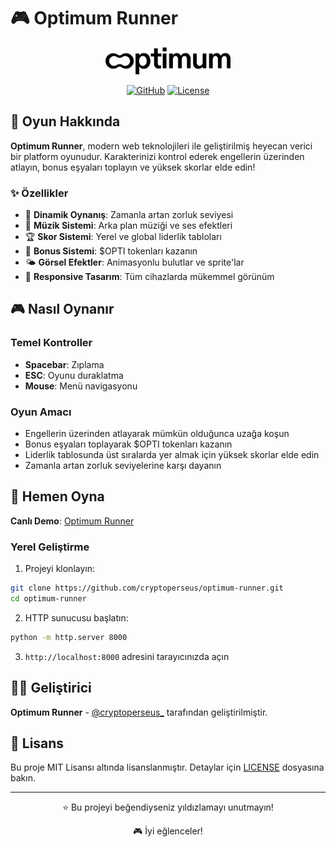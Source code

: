 # 🎮 Optimum Runner

<div align="center">
  <img src="assets/sprites/optimum2.webp" alt="Optimum Runner Logo" width="200">
  
  [![GitHub](https://img.shields.io/badge/GitHub-Repository-blue?style=for-the-badge&logo=github)](https://github.com/cryptoperseus/optimum-runner)
  [![License](https://img.shields.io/badge/License-MIT-green.svg?style=for-the-badge)](LICENSE)
</div>

## 🚀 Oyun Hakkında

**Optimum Runner**, modern web teknolojileri ile geliştirilmiş heyecan verici bir platform oyunudur. Karakterinizi kontrol ederek engellerin üzerinden atlayın, bonus eşyaları toplayın ve yüksek skorlar elde edin!

### ✨ Özellikler

- 🎯 **Dinamik Oynanış**: Zamanla artan zorluk seviyesi
- 🎵 **Müzik Sistemi**: Arka plan müziği ve ses efektleri
- 🏆 **Skor Sistemi**: Yerel ve global liderlik tabloları
- 💎 **Bonus Sistemi**: $OPTI tokenları kazanın
- 🌤️ **Görsel Efektler**: Animasyonlu bulutlar ve sprite'lar
- 📱 **Responsive Tasarım**: Tüm cihazlarda mükemmel görünüm

## 🎮 Nasıl Oynanır

### Temel Kontroller
- **Spacebar**: Zıplama
- **ESC**: Oyunu duraklatma
- **Mouse**: Menü navigasyonu

### Oyun Amacı
- Engellerin üzerinden atlayarak mümkün olduğunca uzağa koşun
- Bonus eşyaları toplayarak $OPTI tokenları kazanın
- Liderlik tablosunda üst sıralarda yer almak için yüksek skorlar elde edin
- Zamanla artan zorluk seviyelerine karşı dayanın

## 🚀 Hemen Oyna

**Canlı Demo**: [Optimum Runner](https://cryptoperseus.github.io/optimum-runner)

### Yerel Geliştirme
1. Projeyi klonlayın:
```bash
git clone https://github.com/cryptoperseus/optimum-runner.git
cd optimum-runner
```

2. HTTP sunucusu başlatın:
```bash
python -m http.server 8000
```

3. `http://localhost:8000` adresini tarayıcınızda açın

## 👨‍💻 Geliştirici

**Optimum Runner** - [@cryptoperseus_](https://x.com/cryptoperseus_) tarafından geliştirilmiştir.

## 📝 Lisans

Bu proje MIT Lisansı altında lisanslanmıştır. Detaylar için [LICENSE](LICENSE) dosyasına bakın.

---

<div align="center">
  <p>⭐ Bu projeyi beğendiyseniz yıldızlamayı unutmayın!</p>
  <p>🎮 İyi eğlenceler!</p>
</div>